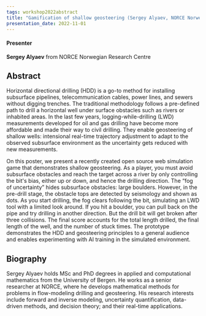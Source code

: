 ```yaml
---
tags: workshop2022abstract
title: "Gamification of shallow geosteering (Sergey Alyaev, NORCE Norwegian Research Centre)"
presentation_date: 2022-11-01
---
```

#### Presenter
**Sergey Alyaev** from NORCE Norwegian Research Centre

## Abstract
Horizontal directional drilling (HDD) is a go-to method for installing subsurface pipelines, telecommunication cables, power lines, and sewers without digging trenches. 
The traditional methodology follows a pre-defined path to drill a horizontal well under surface obstacles such as rivers or inhabited areas. 
In the last few years, logging-while-drilling (LWD) measurements developed for oil and gas drilling have become more affordable and made their way to civil drilling. 
They enable geosteering of shallow wells: intensional real-time trajectory adjustment to adapt to the observed subsurface environment as the uncertainty gets reduced with new measurements.



On this poster, we present a recently created  open source web simulation game that demonstrates shallow geosteering. As a player, you must avoid subsurface obstacles and reach the target across a river by only controlling the bit's bias, either up or down, and hence the drilling direction. The “fog of uncertainty” hides subsurface obstacles: large boulders. However, in the pre-drill stage, the obstacle tops are detected by seismology and shown as dots. As you start drilling, the fog clears following the bit, simulating an LWD tool with a limited look around. If you hit a boulder, you can pull back on the pipe and try drilling in another direction. But the drill bit will get broken after three collisions. The final score accounts for the total length drilled, the final length of the well, and the number of stuck times. The prototype demonstrates the HDD and geosteering principles to a general audience and enables experimenting with AI training in the simulated environment.  


## Biography
Sergey Alyaev holds MSc and PhD degrees in applied and computational mathematics from the University of Bergen. He works as a senior researcher at NORCE, where he develops mathematical methods for problems in flow-modeling drilling and geosteering. His research interests include forward and inverse modeling, uncertainty quantification, data-driven methods, and decision theory; and their real-time applications.